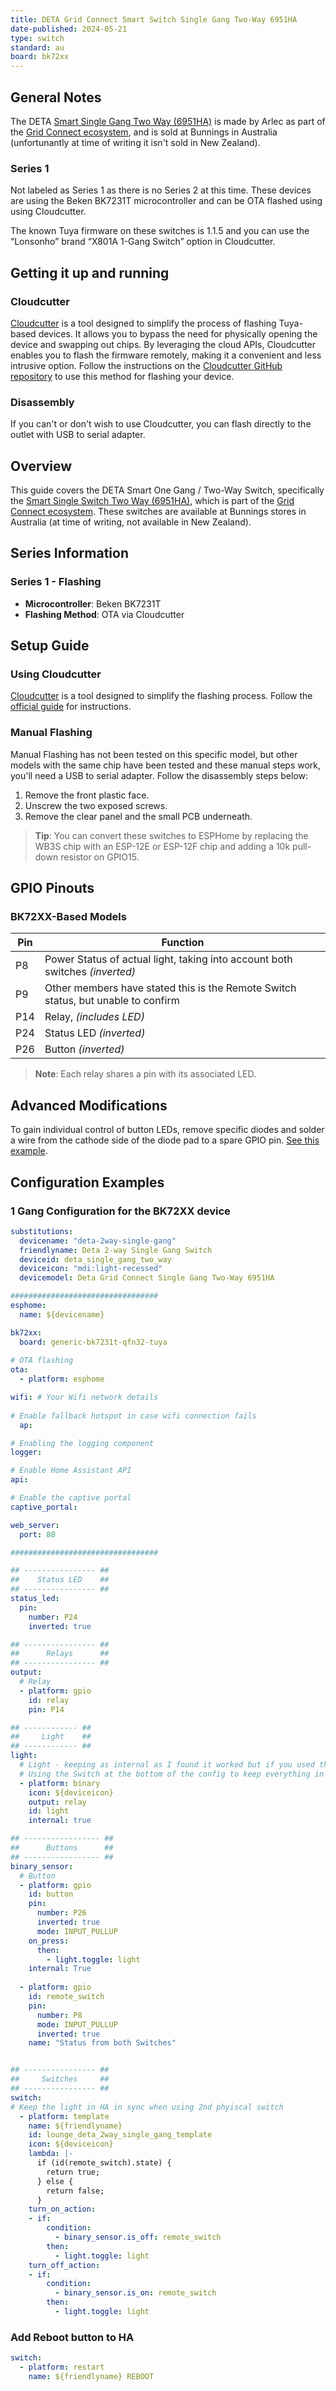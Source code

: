 ```yaml
---
title: DETA Grid Connect Smart Switch Single Gang Two-Way 6951HA
date-published: 2024-05-21
type: switch
standard: au
board: bk72xx
---
```


## General Notes

The DETA [Smart Single Gang Two Way (6951HA)](https://www.bunnings.com.au/deta-grid-connect-smart-single-gang-2-way-touch-light-switch_p0346910) is made by Arlec as part of the [Grid Connect ecosystem](https://grid-connect.com.au/), and is sold at Bunnings in Australia (unfortunantly at time of writing it isn't sold in New Zealand).

### Series 1

Not labeled as Series 1 as there is no Series 2 at this time.
These devices are using the Beken BK7231T microcontroller and can be OTA flashed using using Cloudcutter.

The known Tuya firmware on these switches is 1.1.5 and you can use the “Lonsonho” brand “X801A 1-Gang Switch” option in Cloudcutter.

## Getting it up and running

### Cloudcutter

[Cloudcutter](https://github.com/tuya-cloudcutter/tuya-cloudcutter) is a tool designed to simplify the process of flashing Tuya-based devices. It allows you to bypass the need for physically opening the device and swapping out chips. By leveraging the cloud APIs, Cloudcutter enables you to flash the firmware remotely, making it a convenient and less intrusive option. Follow the instructions on the [Cloudcutter GitHub repository](https://github.com/tuya-cloudcutter/tuya-cloudcutter) to use this method for flashing your device.

### Disassembly

If you can't or don't wish to use Cloudcutter, you can flash directly to the outlet with USB to serial adapter.

## Overview

This guide covers the DETA Smart One Gang / Two-Way Switch, specifically the [Smart Single Switch Two Way (6951HA)]([https://www.bunnings.com.au/deta-smart-single-gang-light-switch-touch-activated-with-grid-connect_p0098811]), which is part of the [Grid Connect ecosystem](https://grid-connect.com.au/). These switches are available at Bunnings stores in Australia (at time of writing, not available in New Zealand).

## Series Information

### Series 1 - Flashing

- **Microcontroller**: Beken BK7231T
- **Flashing Method**: OTA via Cloudcutter

## Setup Guide

### Using Cloudcutter

[Cloudcutter](https://github.com/tuya-cloudcutter/tuya-cloudcutter) is a tool designed to simplify the flashing process. Follow the [official guide](https://github.com/tuya-cloudcutter/tuya-cloudcutter) for instructions.

### Manual Flashing

Manual Flashing has not been tested on this specific model, but other models with the same chip have been tested and these manual steps work, you'll need a USB to serial adapter. Follow the disassembly steps below:

1. Remove the front plastic face.
2. Unscrew the two exposed screws.
3. Remove the clear panel and the small PCB underneath.

> **Tip**: You can convert these switches to ESPHome by replacing the WB3S chip with an ESP-12E or ESP-12F chip and adding a 10k pull-down resistor on GPIO15.

## GPIO Pinouts

### BK72XX-Based Models

| Pin    | Function                                                                          |
| ------ | --------------------------------------------------------------------------------- |
| P8     | Power Status of actual light, taking into account both switches  _(inverted)_     |
| P9     | Other members have stated this is the Remote Switch status, but unable to confirm |
| P14    | Relay,  _(includes LED)_                                                     |
| P24    | Status LED  _(inverted)_                                                           |
| P26    | Button  _(inverted)_

> **Note**: Each relay shares a pin with its associated LED.

## Advanced Modifications

To gain individual control of button LEDs, remove specific diodes and solder a wire from the cathode side of the diode pad to a spare GPIO pin. [See this example](https://community-assets.home-assistant.io/optimized/4X/f/9/b/f9b1f8ea23ccc1049ea4eda1765e3f19fb173925_2_666x500.jpeg).

## Configuration Examples

### 1 Gang Configuration for the BK72XX device

```yaml
substitutions:
  devicename: "deta-2way-single-gang"
  friendlyname: Deta 2-way Single Gang Switch
  deviceid: deta_single_gang_two_way
  deviceicon: "mdi:light-recessed"
  devicemodel: Deta Grid Connect Single Gang Two-Way 6951HA

#################################
esphome:
  name: ${devicename}

bk72xx:
  board: generic-bk7231t-qfn32-tuya
    
# OTA flashing
ota:
  - platform: esphome

wifi: # Your Wifi network details
  
# Enable fallback hotspot in case wifi connection fails  
  ap:

# Enabling the logging component
logger:

# Enable Home Assistant API
api:

# Enable the captive portal
captive_portal:

web_server:
  port: 80

#################################

## ---------------- ##
##    Status LED    ##
## ---------------- ##
status_led:
  pin:
    number: P24
    inverted: true

## ---------------- ##
##      Relays      ##
## ---------------- ##
output:
  # Relay
  - platform: gpio
    id: relay
    pin: P14

## ------------ ##
##     Light    ##
## ------------ ##
light:
  # Light - keeping as internal as I found it worked but if you used the other switch 2-way switch, that HA would say the light was off when the light was actually on.
  # Using the Switch at the bottom of the config to keep everything in order. But then in HA you have to set the Switch that shows up to show up as a Light.
  - platform: binary
    icon: ${deviceicon}
    output: relay
    id: light
    internal: true

## ----------------- ##
##      Buttons      ##
## ----------------- ##
binary_sensor:
  # Button
  - platform: gpio
    id: button
    pin:
      number: P26
      inverted: true
      mode: INPUT_PULLUP
    on_press:
      then:
        - light.toggle: light
    internal: True
  
  - platform: gpio
    id: remote_switch
    pin:
      number: P8
      mode: INPUT_PULLUP
      inverted: true  
    name: "Status from both Switches"


## ---------------- ##
##     Switches     ##
## ---------------- ##
switch:
# Keep the light in HA in sync when using 2nd phyiscal switch
  - platform: template
    name: ${friendlyname}
    id: lounge_deta_2way_single_gang_template
    icon: ${deviceicon}
    lambda: |-
      if (id(remote_switch).state) {
        return true;
      } else {
        return false;
      }
    turn_on_action:
    - if:
        condition:
          - binary_sensor.is_off: remote_switch
        then:
          - light.toggle: light
    turn_off_action:
    - if:
        condition:
          - binary_sensor.is_on: remote_switch
        then:
          - light.toggle: light
```

### Add Reboot button to HA

```yaml
switch:
  - platform: restart
    name: ${friendlyname} REBOOT
```

